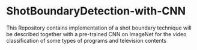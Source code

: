 # ShotBoundaryDetection-with-CNN
This Repository contains implementation of a shot boundary technique will be described together with a pre-trained CNN on ImageNet for the video classification of some types of programs and television contents
